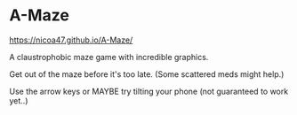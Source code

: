 # A-Maze

https://nicoa47.github.io/A-Maze/

A claustrophobic maze game with incredible graphics.

Get out of the maze before it's too late. (Some scattered meds might help.)

Use the arrow keys or MAYBE try tilting your phone (not guaranteed to work yet..)
